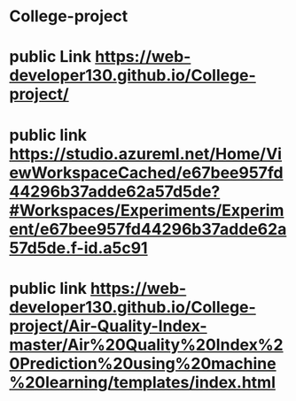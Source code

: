 # College-project
# public Link https://web-developer130.github.io/College-project/
# public link https://studio.azureml.net/Home/ViewWorkspaceCached/e67bee957fd44296b37adde62a57d5de?#Workspaces/Experiments/Experiment/e67bee957fd44296b37adde62a57d5de.f-id.a5c91
# public link https://web-developer130.github.io/College-project/Air-Quality-Index-master/Air%20Quality%20Index%20Prediction%20using%20machine%20learning/templates/index.html
